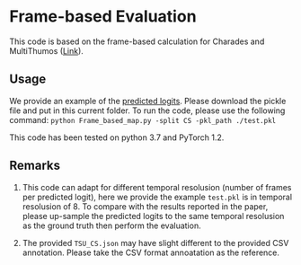 # Frame-based Evaluation

This code is based on the frame-based calculation for Charades and MultiThumos ([Link](https://github.com/piergiaj/super-events-cvpr18/blob/master/apmeter.py)).

## Usage 
We provide an example of the [predicted logits](https://mybox.inria.fr/f/a6f4469d3e324c7398ef/?dl=1). Please download the pickle file and put in this current folder. To run the code, please use the following command: ```python Frame_based_map.py -split CS -pkl_path ./test.pkl```

This code has been tested on python 3.7 and PyTorch 1.2.

## Remarks
1. This code can adapt for different temporal resolusion (number of frames per predicted logit), here we provide the example ```test.pkl``` is in temporal resolusion of 8. To compare with the results reported in the paper, please up-sample the predicted logits to the same temporal resolusion as the ground truth then perform the evaluation. 

3. The provided ```TSU_CS.json``` may have slight different to the provided CSV annotation. Please take the CSV format annoatation as the reference. 

